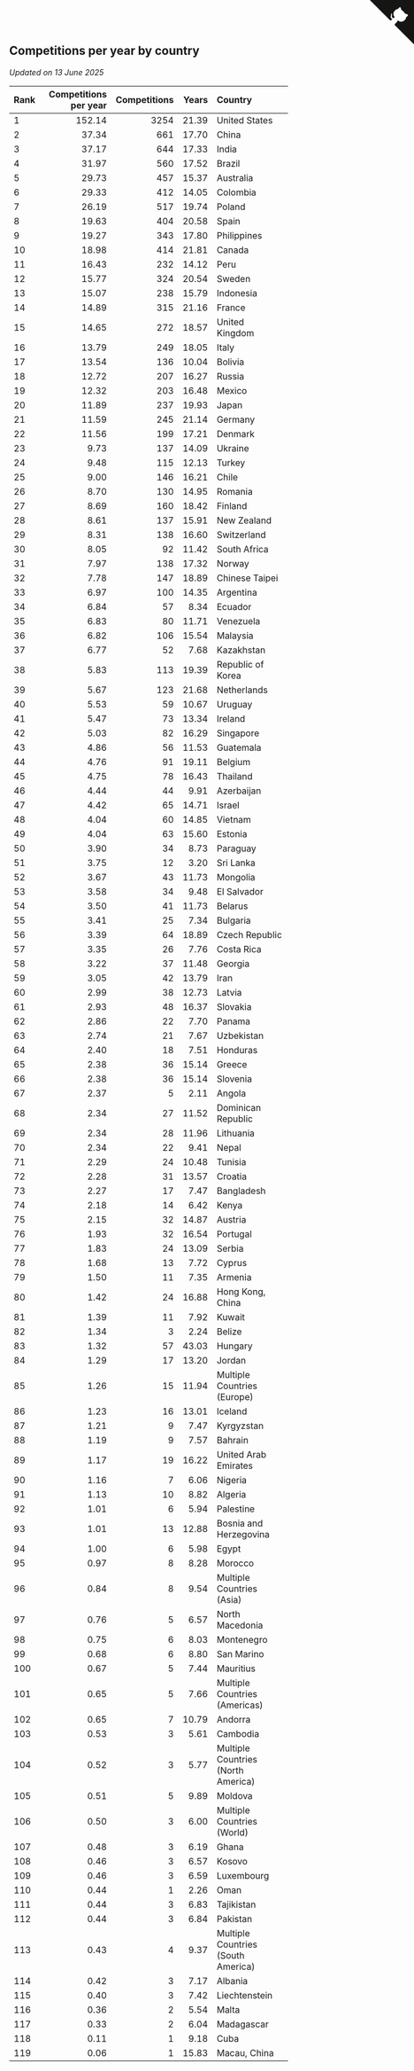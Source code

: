 ## Competitions per year by country

*Updated on 13 June 2025*

| Rank | Competitions per year | Competitions | Years | Country |
| :--- | ---: | ---: | ---: | :--- |
| 1 | 152.14 | 3254 | 21.39 | United States |
| 2 | 37.34 | 661 | 17.70 | China |
| 3 | 37.17 | 644 | 17.33 | India |
| 4 | 31.97 | 560 | 17.52 | Brazil |
| 5 | 29.73 | 457 | 15.37 | Australia |
| 6 | 29.33 | 412 | 14.05 | Colombia |
| 7 | 26.19 | 517 | 19.74 | Poland |
| 8 | 19.63 | 404 | 20.58 | Spain |
| 9 | 19.27 | 343 | 17.80 | Philippines |
| 10 | 18.98 | 414 | 21.81 | Canada |
| 11 | 16.43 | 232 | 14.12 | Peru |
| 12 | 15.77 | 324 | 20.54 | Sweden |
| 13 | 15.07 | 238 | 15.79 | Indonesia |
| 14 | 14.89 | 315 | 21.16 | France |
| 15 | 14.65 | 272 | 18.57 | United Kingdom |
| 16 | 13.79 | 249 | 18.05 | Italy |
| 17 | 13.54 | 136 | 10.04 | Bolivia |
| 18 | 12.72 | 207 | 16.27 | Russia |
| 19 | 12.32 | 203 | 16.48 | Mexico |
| 20 | 11.89 | 237 | 19.93 | Japan |
| 21 | 11.59 | 245 | 21.14 | Germany |
| 22 | 11.56 | 199 | 17.21 | Denmark |
| 23 | 9.73 | 137 | 14.09 | Ukraine |
| 24 | 9.48 | 115 | 12.13 | Turkey |
| 25 | 9.00 | 146 | 16.21 | Chile |
| 26 | 8.70 | 130 | 14.95 | Romania |
| 27 | 8.69 | 160 | 18.42 | Finland |
| 28 | 8.61 | 137 | 15.91 | New Zealand |
| 29 | 8.31 | 138 | 16.60 | Switzerland |
| 30 | 8.05 | 92 | 11.42 | South Africa |
| 31 | 7.97 | 138 | 17.32 | Norway |
| 32 | 7.78 | 147 | 18.89 | Chinese Taipei |
| 33 | 6.97 | 100 | 14.35 | Argentina |
| 34 | 6.84 | 57 | 8.34 | Ecuador |
| 35 | 6.83 | 80 | 11.71 | Venezuela |
| 36 | 6.82 | 106 | 15.54 | Malaysia |
| 37 | 6.77 | 52 | 7.68 | Kazakhstan |
| 38 | 5.83 | 113 | 19.39 | Republic of Korea |
| 39 | 5.67 | 123 | 21.68 | Netherlands |
| 40 | 5.53 | 59 | 10.67 | Uruguay |
| 41 | 5.47 | 73 | 13.34 | Ireland |
| 42 | 5.03 | 82 | 16.29 | Singapore |
| 43 | 4.86 | 56 | 11.53 | Guatemala |
| 44 | 4.76 | 91 | 19.11 | Belgium |
| 45 | 4.75 | 78 | 16.43 | Thailand |
| 46 | 4.44 | 44 | 9.91 | Azerbaijan |
| 47 | 4.42 | 65 | 14.71 | Israel |
| 48 | 4.04 | 60 | 14.85 | Vietnam |
| 49 | 4.04 | 63 | 15.60 | Estonia |
| 50 | 3.90 | 34 | 8.73 | Paraguay |
| 51 | 3.75 | 12 | 3.20 | Sri Lanka |
| 52 | 3.67 | 43 | 11.73 | Mongolia |
| 53 | 3.58 | 34 | 9.48 | El Salvador |
| 54 | 3.50 | 41 | 11.73 | Belarus |
| 55 | 3.41 | 25 | 7.34 | Bulgaria |
| 56 | 3.39 | 64 | 18.89 | Czech Republic |
| 57 | 3.35 | 26 | 7.76 | Costa Rica |
| 58 | 3.22 | 37 | 11.48 | Georgia |
| 59 | 3.05 | 42 | 13.79 | Iran |
| 60 | 2.99 | 38 | 12.73 | Latvia |
| 61 | 2.93 | 48 | 16.37 | Slovakia |
| 62 | 2.86 | 22 | 7.70 | Panama |
| 63 | 2.74 | 21 | 7.67 | Uzbekistan |
| 64 | 2.40 | 18 | 7.51 | Honduras |
| 65 | 2.38 | 36 | 15.14 | Greece |
| 66 | 2.38 | 36 | 15.14 | Slovenia |
| 67 | 2.37 | 5 | 2.11 | Angola |
| 68 | 2.34 | 27 | 11.52 | Dominican Republic |
| 69 | 2.34 | 28 | 11.96 | Lithuania |
| 70 | 2.34 | 22 | 9.41 | Nepal |
| 71 | 2.29 | 24 | 10.48 | Tunisia |
| 72 | 2.28 | 31 | 13.57 | Croatia |
| 73 | 2.27 | 17 | 7.47 | Bangladesh |
| 74 | 2.18 | 14 | 6.42 | Kenya |
| 75 | 2.15 | 32 | 14.87 | Austria |
| 76 | 1.93 | 32 | 16.54 | Portugal |
| 77 | 1.83 | 24 | 13.09 | Serbia |
| 78 | 1.68 | 13 | 7.72 | Cyprus |
| 79 | 1.50 | 11 | 7.35 | Armenia |
| 80 | 1.42 | 24 | 16.88 | Hong Kong, China |
| 81 | 1.39 | 11 | 7.92 | Kuwait |
| 82 | 1.34 | 3 | 2.24 | Belize |
| 83 | 1.32 | 57 | 43.03 | Hungary |
| 84 | 1.29 | 17 | 13.20 | Jordan |
| 85 | 1.26 | 15 | 11.94 | Multiple Countries (Europe) |
| 86 | 1.23 | 16 | 13.01 | Iceland |
| 87 | 1.21 | 9 | 7.47 | Kyrgyzstan |
| 88 | 1.19 | 9 | 7.57 | Bahrain |
| 89 | 1.17 | 19 | 16.22 | United Arab Emirates |
| 90 | 1.16 | 7 | 6.06 | Nigeria |
| 91 | 1.13 | 10 | 8.82 | Algeria |
| 92 | 1.01 | 6 | 5.94 | Palestine |
| 93 | 1.01 | 13 | 12.88 | Bosnia and Herzegovina |
| 94 | 1.00 | 6 | 5.98 | Egypt |
| 95 | 0.97 | 8 | 8.28 | Morocco |
| 96 | 0.84 | 8 | 9.54 | Multiple Countries (Asia) |
| 97 | 0.76 | 5 | 6.57 | North Macedonia |
| 98 | 0.75 | 6 | 8.03 | Montenegro |
| 99 | 0.68 | 6 | 8.80 | San Marino |
| 100 | 0.67 | 5 | 7.44 | Mauritius |
| 101 | 0.65 | 5 | 7.66 | Multiple Countries (Americas) |
| 102 | 0.65 | 7 | 10.79 | Andorra |
| 103 | 0.53 | 3 | 5.61 | Cambodia |
| 104 | 0.52 | 3 | 5.77 | Multiple Countries (North America) |
| 105 | 0.51 | 5 | 9.89 | Moldova |
| 106 | 0.50 | 3 | 6.00 | Multiple Countries (World) |
| 107 | 0.48 | 3 | 6.19 | Ghana |
| 108 | 0.46 | 3 | 6.57 | Kosovo |
| 109 | 0.46 | 3 | 6.59 | Luxembourg |
| 110 | 0.44 | 1 | 2.26 | Oman |
| 111 | 0.44 | 3 | 6.83 | Tajikistan |
| 112 | 0.44 | 3 | 6.84 | Pakistan |
| 113 | 0.43 | 4 | 9.37 | Multiple Countries (South America) |
| 114 | 0.42 | 3 | 7.17 | Albania |
| 115 | 0.40 | 3 | 7.42 | Liechtenstein |
| 116 | 0.36 | 2 | 5.54 | Malta |
| 117 | 0.33 | 2 | 6.04 | Madagascar |
| 118 | 0.11 | 1 | 9.18 | Cuba |
| 119 | 0.06 | 1 | 15.83 | Macau, China |


<a href="https://github.com/JustinTimeCuber/wca_statistics" class="github-corner" aria-label="View source on Github"><svg width="80" height="80" viewBox="0 0 250 250" style="fill:#151513; color:#fff; position: absolute; top: 0; border: 0; right: 0;" aria-hidden="true"><path d="M0,0 L115,115 L130,115 L142,142 L250,250 L250,0 Z"></path><path d="M128.3,109.0 C113.8,99.7 119.0,89.6 119.0,89.6 C122.0,82.7 120.5,78.6 120.5,78.6 C119.2,72.0 123.4,76.3 123.4,76.3 C127.3,80.9 125.5,87.3 125.5,87.3 C122.9,97.6 130.6,101.9 134.4,103.2" fill="currentColor" style="transform-origin: 130px 106px;" class="octo-arm"></path><path d="M115.0,115.0 C114.9,115.1 118.7,116.5 119.8,115.4 L133.7,101.6 C136.9,99.2 139.9,98.4 142.2,98.6 C133.8,88.0 127.5,74.4 143.8,58.0 C148.5,53.4 154.0,51.2 159.7,51.0 C160.3,49.4 163.2,43.6 171.4,40.1 C171.4,40.1 176.1,42.5 178.8,56.2 C183.1,58.6 187.2,61.8 190.9,65.4 C194.5,69.0 197.7,73.2 200.1,77.6 C213.8,80.2 216.3,84.9 216.3,84.9 C212.7,93.1 206.9,96.0 205.4,96.6 C205.1,102.4 203.0,107.8 198.3,112.5 C181.9,128.9 168.3,122.5 157.7,114.1 C157.9,116.9 156.7,120.9 152.7,124.9 L141.0,136.5 C139.8,137.7 141.6,141.9 141.8,141.8 Z" fill="currentColor" class="octo-body"></path></svg></a><style>.github-corner:hover .octo-arm{animation:octocat-wave 560ms ease-in-out}@keyframes octocat-wave{0%,100%{transform:rotate(0)}20%,60%{transform:rotate(-25deg)}40%,80%{transform:rotate(10deg)}}@media (max-width:500px){.github-corner:hover .octo-arm{animation:none}.github-corner .octo-arm{animation:octocat-wave 560ms ease-in-out}}</style>
